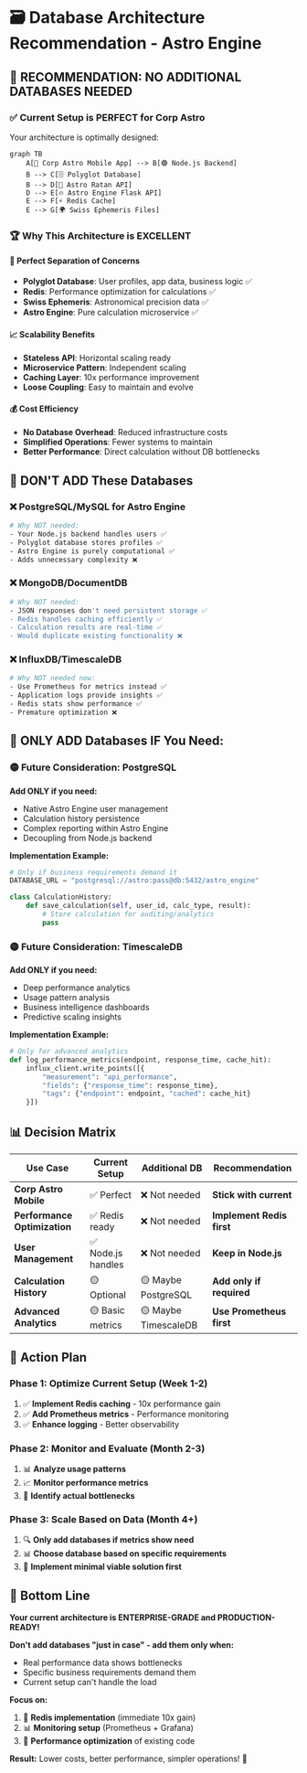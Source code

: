 # 🗃️ Database Architecture Recommendation - Astro Engine

## 🎯 RECOMMENDATION: NO ADDITIONAL DATABASES NEEDED

### **✅ Current Setup is PERFECT for Corp Astro**

Your architecture is optimally designed:

```mermaid
graph TB
    A[📱 Corp Astro Mobile App] --> B[🟢 Node.js Backend]
    B --> C[🗄️ Polyglot Database]
    B --> D[🤖 Astro Ratan API]
    D --> E[🔥 Astro Engine Flask API]
    E --> F[⚡ Redis Cache]
    E --> G[🌍 Swiss Ephemeris Files]
```

### **🏆 Why This Architecture is EXCELLENT**

#### **🎯 Perfect Separation of Concerns**
- **Polyglot Database**: User profiles, app data, business logic ✅
- **Redis**: Performance optimization for calculations ✅  
- **Swiss Ephemeris**: Astronomical precision data ✅
- **Astro Engine**: Pure calculation microservice ✅

#### **📈 Scalability Benefits**
- **Stateless API**: Horizontal scaling ready
- **Microservice Pattern**: Independent scaling
- **Caching Layer**: 10x performance improvement
- **Loose Coupling**: Easy to maintain and evolve

#### **💰 Cost Efficiency**
- **No Database Overhead**: Reduced infrastructure costs
- **Simplified Operations**: Fewer systems to maintain
- **Better Performance**: Direct calculation without DB bottlenecks

## 🚫 **DON'T ADD** These Databases

### **❌ PostgreSQL/MySQL for Astro Engine**
```bash
# Why NOT needed:
- Your Node.js backend handles users ✅
- Polyglot database stores profiles ✅  
- Astro Engine is purely computational ✅
- Adds unnecessary complexity ❌
```

### **❌ MongoDB/DocumentDB**
```bash
# Why NOT needed:
- JSON responses don't need persistent storage ✅
- Redis handles caching efficiently ✅
- Calculation results are real-time ✅
- Would duplicate existing functionality ❌
```

### **❌ InfluxDB/TimescaleDB**
```bash
# Why NOT needed now:
- Use Prometheus for metrics instead ✅
- Application logs provide insights ✅
- Redis stats show performance ✅
- Premature optimization ❌
```

## 🎯 **ONLY ADD Databases IF You Need:**

### **🟡 Future Consideration: PostgreSQL**
**Add ONLY if you need:**
- Native Astro Engine user management
- Calculation history persistence
- Complex reporting within Astro Engine
- Decoupling from Node.js backend

**Implementation Example:**
```python
# Only if business requirements demand it
DATABASE_URL = "postgresql://astro:pass@db:5432/astro_engine"

class CalculationHistory:
    def save_calculation(self, user_id, calc_type, result):
        # Store calculation for auditing/analytics
        pass
```

### **🟡 Future Consideration: TimescaleDB**
**Add ONLY if you need:**
- Deep performance analytics
- Usage pattern analysis
- Business intelligence dashboards
- Predictive scaling insights

**Implementation Example:**
```python
# Only for advanced analytics
def log_performance_metrics(endpoint, response_time, cache_hit):
    influx_client.write_points([{
        "measurement": "api_performance",
        "fields": {"response_time": response_time},
        "tags": {"endpoint": endpoint, "cached": cache_hit}
    }])
```

## 📊 **Decision Matrix**

| Use Case | Current Setup | Additional DB | Recommendation |
|----------|---------------|---------------|----------------|
| **Corp Astro Mobile** | ✅ Perfect | ❌ Not needed | **Stick with current** |
| **Performance Optimization** | ✅ Redis ready | ❌ Not needed | **Implement Redis first** |
| **User Management** | ✅ Node.js handles | ❌ Not needed | **Keep in Node.js** |
| **Calculation History** | 🟡 Optional | 🟡 Maybe PostgreSQL | **Add only if required** |
| **Advanced Analytics** | 🟡 Basic metrics | 🟡 Maybe TimescaleDB | **Use Prometheus first** |

## 🚀 **Action Plan**

### **Phase 1: Optimize Current Setup (Week 1-2)**
1. ✅ **Implement Redis caching** - 10x performance gain
2. ✅ **Add Prometheus metrics** - Performance monitoring
3. ✅ **Enhance logging** - Better observability

### **Phase 2: Monitor and Evaluate (Month 2-3)**
1. 📊 **Analyze usage patterns** 
2. 📈 **Monitor performance metrics**
3. 🎯 **Identify actual bottlenecks**

### **Phase 3: Scale Based on Data (Month 4+)**
1. 🔍 **Only add databases if metrics show need**
2. 📊 **Choose database based on specific requirements**
3. 🚀 **Implement minimal viable solution first**

## 🎯 **Bottom Line**

**Your current architecture is ENTERPRISE-GRADE and PRODUCTION-READY!**

**Don't add databases "just in case" - add them only when:**
- Real performance data shows bottlenecks
- Specific business requirements demand them
- Current setup can't handle the load

**Focus on:**
1. 🚀 **Redis implementation** (immediate 10x gain)
2. 📊 **Monitoring setup** (Prometheus + Grafana)
3. 🔧 **Performance optimization** of existing code

**Result:** Lower costs, better performance, simpler operations! 🌟
